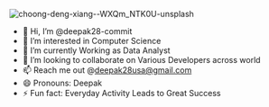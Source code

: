 ![choong-deng-xiang--WXQm_NTK0U-unsplash](https://github.com/user-attachments/assets/1da10014-c306-4e53-b22d-014d98043902)
- 👋 Hi, I’m @deepak28-commit
- 👀 I’m interested in Computer Science
- 🌱 I’m currently Working as Data Analyst
- 💞️ I’m looking to collaborate on Various Developers across world
- 📫 Reach me out @deepak28usa@gmail.com
- 😄 Pronouns: Deepak
- ⚡ Fun fact: Everyday Activity Leads to Great Success
  




<!---
deepak28-commit/deepak28-commit is a ✨ special ✨ repository because its `README.md` (this file) appears on your GitHub profile.
You can click the Preview link to take a look at your changes.
--->
